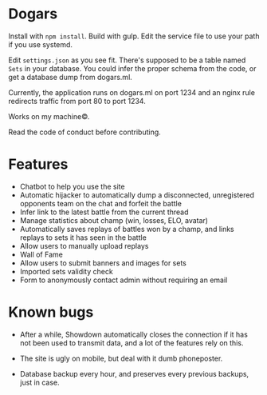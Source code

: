 Dogars
=======

Install with ```npm install```. Build with gulp. Edit the service file to use your path if you use 
systemd.

Edit ```settings.json``` as you see fit. There's supposed to be a table named ```Sets``` in your database.
You could infer the proper schema from the code, or get a database dump from dogars.ml.

Currently, the application runs on dogars.ml on port 1234 and an nginx rule redirects traffic from port 80 to port 1234.

Works on my machine©.

Read the code of conduct before contributing.

Features
========

- Chatbot to help you use the site
- Automatic hijacker to automatically dump a disconnected, unregistered opponents team on the chat and forfeit the battle
- Infer link to the latest battle from the current thread
- Manage statistics about champ (win, losses, ELO, avatar)
- Automatically saves replays of battles won by a champ, and links replays to sets it has seen in the battle
- Allow users to manually upload replays
- Wall of Fame
- Allow users to submit banners and images for sets
- Imported sets validity check
- Form to anonymously contact admin without requiring an email

Known bugs
==========

- After a while, Showdown automatically closes the connection if it has
  not been used to transmit data, and a lot of the features rely on
  this.

- The site is ugly on mobile, but deal with it dumb phoneposter.

- Database backup every hour, and preserves every previous backups, just in case.
